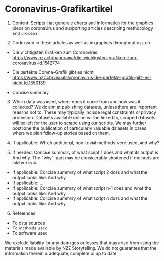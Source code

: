 # Coronavirus-Grafikartikel

1. Content: Scripts that generate charts and information for the graphics piece on coronavirus and supporting articles describing methodology and process.

2. Code used in these articles as well as in graphics throughout nzz.ch.
  * Die wichtigsten Grafiken zum Coronavirus: https://www.nzz.ch/panorama/die-wichtigsten-grafiken-zum-coronavirus-ld.1542774
  * Die perfekte Corona-Grafik gibt es nicht: https://www.nzz.ch/visuals/coronavirus-die-perfekte-grafik-gibt-es-nicht-ld.1550139
  
  * Concise summary
  
3. Which data was used, where does it come from and how was it collected? We do aim at publishing datasets, unless there are important reasons not to. These may typically include legal constraints or privacy protection. Datasets available online will be linked to, scraped datasets will be left for the user to scrape using our scripts. We may further postpone the publication of particularly valuable datasets in cases where we plan follow-up stories based on them. 

4. If applicable: Which additional, non-trivial methods were used, and why?

5. If needed: Concise summary of what script 1 does and what its output is. And why. The "why"-part may be considerably shortened if methods are laid out in 4.
  * If applicable: Concise summary of what script 2 does and what the output looks like. And why.
  * If applicable: ...
  * If applicable: Concise summary of what script n-1 does and what the output looks like. And why.
  * If applicable: Concise summary of what script n does and what the output looks like. And why.
  
6. References
  * To data sources
  * To methods used
  * To software used

We exclude liability for any damages or losses that may arise from using the materials made available by NZZ Storytelling. We do not guarantee that the information therein is adequate, complete or up to date.


